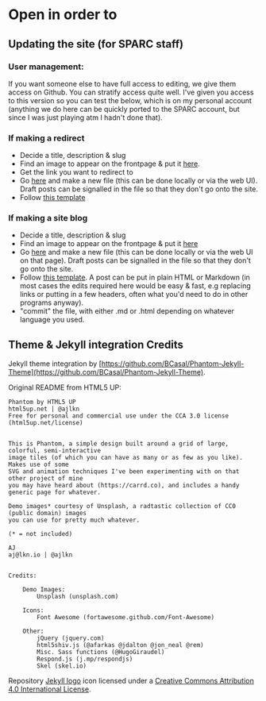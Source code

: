 # Open in order to

## Updating the site (for SPARC staff)

### User management:
If you want someone else to have full access to editing, we give them access on Github. You can stratify access quite well. I've given you access to this version so you can test the below, which is on my personal account (anything we do here can be quickly ported to the SPARC account, but since I was just playing atm I hadn't done that).

### If making a redirect

  * Decide a title, description & slug
  * Find an image to appear on the frontpage & put it [here](https://github.com/sparcopen/open-to/tree/master/assets/images).
  * Get the link you want to redirect to
  * Go [here](https://github.com/sparcopen/open-to/tree/master/_posts) and make a new file (this can be done locally or via the web UI). Draft posts can be signalled in the file so that they don't go onto the site.
  * Follow [this template](https://github.com/sparcopen/open-to/blob/master/_posts/2016-8-23-magna.md)

### If making a site blog

  * Decide a title, description & slug
  * Find an image to appear on the frontpage & put it [here](https://github.com/sparcopen/open-to/tree/master/assets/images)
  * Go [here](https://github.com/sparcopen/open-to/tree/master/_posts) and make a new file (this can be done locally or via the web UI on that page). Draft posts can be signalled in the file so that they don't go onto the site.
  * Follow [this template](https://github.com/sparcopen/open-to/blob/master/_posts/2016-04-10-welcome-to-jekyll.markdown). A post can be put in plain HTML or Markdown (in most cases the edits required here would be easy & fast, e.g replacing links or putting in a few headers, often what you'd need to do in other programs anyway).
  * "commit" the file, with either .md or .html depending on whatever language you used.

## Theme & Jekyll integration Credits

Jekyll theme integration by [https://github.com/BCasal/Phantom-Jekyll-Theme](https://github.com/BCasal/Phantom-Jekyll-Theme).

Original README from HTML5 UP:

```
Phantom by HTML5 UP
html5up.net | @ajlkn
Free for personal and commercial use under the CCA 3.0 license (html5up.net/license)


This is Phantom, a simple design built around a grid of large, colorful, semi-interactive
image tiles (of which you can have as many or as few as you like). Makes use of some
SVG and animation techniques I've been experimenting with on that other project of mine
you may have heard about (https://carrd.co), and includes a handy generic page for whatever.

Demo images* courtesy of Unsplash, a radtastic collection of CC0 (public domain) images
you can use for pretty much whatever.

(* = not included)

AJ
aj@lkn.io | @ajlkn


Credits:

	Demo Images:
		Unsplash (unsplash.com)

	Icons:
		Font Awesome (fortawesome.github.com/Font-Awesome)

	Other:
		jQuery (jquery.com)
		html5shiv.js (@afarkas @jdalton @jon_neal @rem)
		Misc. Sass functions (@HugoGiraudel)
		Respond.js (j.mp/respondjs)
		Skel (skel.io)
```

Repository [Jekyll logo](https://github.com/jekyll/brand) icon licensed under a [Creative Commons Attribution 4.0 International License](http://choosealicense.com/licenses/cc-by-4.0/).
